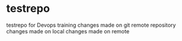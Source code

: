 # testrepo
testrepo for Devops training
changes made on git remote repository
changes made on local
changes made on remote
